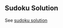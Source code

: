## Sudoku Solution
See [sudoku solution](http://luyuhuang.github.io/algorithms/2019/10/07/sudoku-solution.html)
